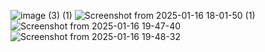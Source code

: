 ![image (3) (1)](https://github.com/user-attachments/assets/86b03a08-38b7-45b1-a620-301a4ea5cd41)
![Screenshot from 2025-01-16 18-01-50 (1)](https://github.com/user-attachments/assets/20c8dfa5-8d92-4491-b230-0158ca91cc17)
![Screenshot from 2025-01-16 19-47-40](https://github.com/user-attachments/assets/a81d213b-ae8f-4a25-9d8d-e40188651ed7)
![Screenshot from 2025-01-16 19-48-32](https://github.com/user-attachments/assets/f5f938f2-43d5-4f5a-b423-b693df8f9957)



